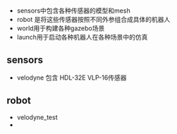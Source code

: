 
##
- sensors中包含各种传感器的模型和mesh
- robot 是将这些传感器按照不同外参组合成具体的机器人
- world用于构建各种gazebo场景
- launch用于启动各种机器人在各种场景中的仿真


## sensors

- velodyne 包含 HDL-32E VLP-16传感器


## robot

- velodyne_test
- 